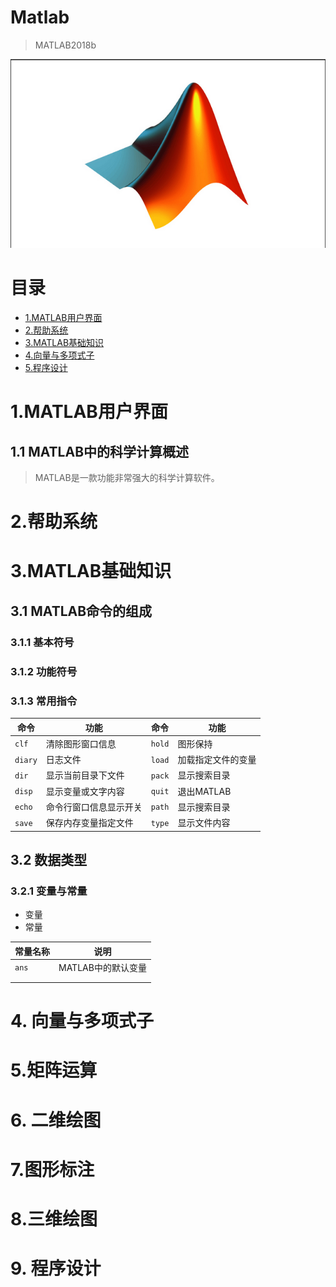 # Matlab
> MATLAB2018b

![](Imge/CH001/CH00101.png)

# 目录
* [1.MATLAB用户界面](#MATLAB用户界面)
* [2.帮助系统](#帮助系统)
* [3.MATLAB基础知识](#MATLAB基础知识)
* [4.向量与多项式子](#向量与多项式子)
* [5.程序设计](#程序设计)

# 1.MATLAB用户界面

## 1.1 MATLAB中的科学计算概述

> MATLAB是一款功能非常强大的科学计算软件。

# 2.帮助系统



# 3.MATLAB基础知识

## 3.1 MATLAB命令的组成

### 3.1.1 基本符号

### 3.1.2 功能符号



### 3.1.3 常用指令

| 命令    | 功能                   | 命令   | 功能               |
| ------- | ---------------------- | ------ | ------------------ |
| `clf`   | 清除图形窗口信息       | `hold` | 图形保持           |
| `diary` | 日志文件               | `load` | 加载指定文件的变量 |
| `dir`   | 显示当前目录下文件     | `pack` | 显示搜索目录       |
| `disp`  | 显示变量或文字内容     | `quit` | 退出MATLAB         |
| `echo`  | 命令行窗口信息显示开关 | `path` | 显示搜索目录       |
| `save`  | 保存内存变量指定文件   | `type` | 显示文件内容       |



## 3.2 数据类型

### 3.2.1 变量与常量

* 变量
* 常量

| 常量名称 | 说明               |
| -------- | ------------------ |
| `ans`    | MATLAB中的默认变量 |
|          |                    |
|          |                    |



# 4. 向量与多项式子



# 5.矩阵运算

# 6. 二维绘图



# 7.图形标注

# 8.三维绘图

# 9. 程序设计


